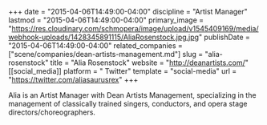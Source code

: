 +++
date = "2015-04-06T14:49:00-04:00"
discipline = "Artist Manager"
lastmod = "2015-04-06T14:49:00-04:00"
primary_image = "https://res.cloudinary.com/schmopera/image/upload/v1545409169/media/webhook-uploads/1428345891115/AliaRosenstock.jpg.jpg"
publishDate = "2015-04-06T14:49:00-04:00"
related_companies = ["scene/companies/dean-artists-management.md"]
slug = "alia-rosenstock"
title = "Alia Rosenstock"
website = "http://deanartists.com/"
[[social_media]]
platform = " Twitter"
template = "social-media"
url = "https://twitter.com/aliasaurusrex"
+++

<p>
	Alia is an Artist Manager with Dean Artists Management, specializing in the management of classically trained singers, conductors, and opera stage directors/choreographers.
</p>
